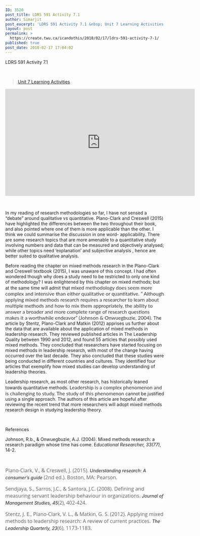 ```yaml
---
ID: 3520
post_title: LDRS 591 Activity 7.1
author: Simarjit
post_excerpt: 'LDRS 591 Activity 7.1 &nbsp; Unit 7 Learning Activities &nbsp; In my reading of research methodologies so far, I have not sensed a &ldquo;debate&rdquo; around qualitative vs quantitative. Plano-Clark and Creswell (2015) have highlighted the differences between the two throughout their book, and also pointed where one of them is more applicable than the other. [&hellip;]'
layout: post
permalink: >
  https://create.twu.ca/icandothis/2018/02/17/ldrs-591-activity-7-1/
published: true
post_date: 2018-02-17 17:04:02
---
```

LDRS 591 Activity 7.1

&nbsp;

<blockquote class="wp-embedded-content" data-secret="MYRZGakIk5"><a href="https://create.twu.ca/ldrs591-sp18/unit-7-learning-activities/">Unit 7 Learning Activities</a></p></blockquote>



<iframe class="wp-embedded-content" sandbox="allow-scripts" security="restricted" src="https://create.twu.ca/ldrs591-sp18/unit-7-learning-activities/embed/#?secret=MYRZGakIk5" data-secret="MYRZGakIk5" width="600" height="338" title="&#8220;Unit 7 Learning Activities&#8221; &#8212; Leadership 591: Scholarly Inquiry" frameborder="0" marginwidth="0" marginheight="0" scrolling="no"></iframe>

&nbsp;

In my reading of research methodologies so far, I have not sensed a &#8220;debate&#8221; around qualitative vs quantitative. Plano-Clark and Creswell (2015) have highlighted the differences between the two throughout their book, and also pointed where one of them is more applicable than the other. I think we could summarise the discussion in one word- applicability. There are some research topics that are more amenable to a quantitative study involving numbers and data that can be measured and objectively analysed; while other topics need &#8216;explanation&#8217; and subjective analysis , hence are better suited to qualitative analysis.

Before reading the chapter on mixed methods research in the Plano-Clark and Creswell textbook (2015), I was unaware of this concept. I had often wondered though why does a study need to be restricted to only one kind of methodology? I was enlightened by this chapter on mixed methods; but at the same time will admit that m<span style="float: none;background-color: transparent;color: #333333;cursor: text;font-family: 'Lato',Helvetica,sans-serif;font-size: 16px;font-style: normal;font-variant: normal;font-weight: 400;letter-spacing: normal;text-align: left;text-decoration: none;text-indent: 0px">ixed methodology does seem more complex and intensive than either qualitative or quantitative. &#8221; Although applying mixed methods research requires a researcher to learn about multiple methods and how to mix them appropriately, the ability to answer a broader and more complete range of research questions makes it a worthwhile endeavor&#8221; (Johnson &amp; Onwuegbuzie, 2004). </span>The article by Stentz, Plano-Clark and Matkin (2012) apprises us further about the data that are available about the application of mixed methods in leadership research. They reviewed published articles in The Leadership Quality between 1990 and 2012, and found 55 articles that possibly used mixed methods. They concluded that researchers have started focusing on mixed methods in leadership research, with most of the change having occurred over the last decade. They also concluded that these studies were being conducted in different countries and cultures. They identified four articles that exemplify how mixed studies can develop understanding of leadership theories.

Leadership research, as most other research, has historically leaned towards quantitative methods. <span style="float: none;background-color: transparent;color: #333333;cursor: text;font-family: 'Lato',Helvetica,sans-serif;font-size: 16px;font-style: normal;font-variant: normal;font-weight: 400;letter-spacing: normal;text-align: left;text-decoration: none;text-indent: 0px">Leadership is a complex phenomenon and is challenging to study. The study of this phenomenon </span>cannot be justified using a single approach. The authors of this article are hopeful after reviewing the recent trend that more researchers will adopt mixed methods research design in studying leadership theory.

&nbsp;

References

Johnson, R.b., &amp; Onwuegbuzie, A.J. (2004). Mixed methods research: a research paradigm whose time has come. E<em>ducational Researcher, 33(77),</em> 14-2.

&nbsp;

<span style="float: none;background-color: transparent;color: #606060;font-family: 'Open Sans',sans-serif;font-size: 16px;font-style: normal;font-variant: normal;font-weight: 400;letter-spacing: normal;text-align: left;text-decoration: none;text-indent: 0px">Plano-Clark, V., &amp; Creswell, J. (2015). </span><em>Understanding research: A consumer’s guide</em><span style="float: none;background-color: transparent;color: #606060;font-family: 'Open Sans',sans-serif;font-size: 16px;font-style: normal;font-variant: normal;font-weight: 400;letter-spacing: normal;text-align: left;text-decoration: none;text-indent: 0px"> (2nd ed.). Boston, MA: Pearson.</span>

<span style="float: none;background-color: transparent;color: #606060;font-family: 'Open Sans',sans-serif;font-size: 16px;font-style: normal;font-variant: normal;font-weight: 400;letter-spacing: normal;text-align: left;text-decoration: none;text-indent: 0px">Sendjaya, S., Sarros, J.C., &amp; Santora, J.C. (2008). Defining and measuring servant leadership behaviour in organizations. </span><em>Journal of Management Studies, 45</em><span style="float: none;background-color: transparent;color: #606060;font-family: 'Open Sans',sans-serif;font-size: 16px;font-style: normal;font-variant: normal;font-weight: 400;letter-spacing: normal;text-align: left;text-decoration: none;text-indent: 0px">(2), 402-424.</span>

<span style="float: none;background-color: transparent;color: #606060;font-family: 'Open Sans',sans-serif;font-size: 16px;font-style: normal;font-variant: normal;font-weight: 400;letter-spacing: normal;text-align: left;text-decoration: none;text-indent: 0px">Stentz, J. E., Plano-Clark, V. L., &amp; Matkin, G. S. (2012). Applying mixed methods to leadership research: A review of current practices. </span><em>The Leadership Quarterly, 23</em><span style="float: none;background-color: transparent;color: #606060;font-family: 'Open Sans',sans-serif;font-size: 16px;font-style: normal;font-variant: normal;font-weight: 400;letter-spacing: normal;text-align: left;text-decoration: none;text-indent: 0px">(6), 1173-1183.</span>

&nbsp;